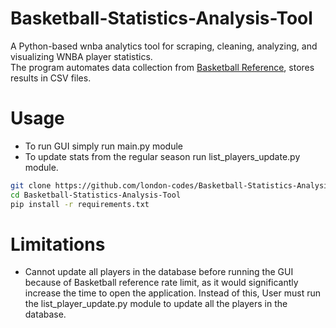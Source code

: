 # Basketball-Statistics-Analysis-Tool

A Python-based wnba analytics tool for scraping, cleaning, analyzing, and visualizing WNBA player statistics.  
The program automates data collection from [Basketball Reference](https://www.basketball-reference.com), stores results in CSV files. 


# Usage
- To run GUI simply run main.py module
- To update stats from the regular season run list_players_update.py module.

```bash
git clone https://github.com/london-codes/Basketball-Statistics-Analysis-Tool.git
cd Basketball-Statistics-Analysis-Tool
pip install -r requirements.txt
```

# Limitations
- Cannot update all players in the database before running the GUI because of Basketball reference rate limit, as it would significantly increase the time to open the application. Instead of this, User must run the list_player_update.py module to update all the players in the database.


